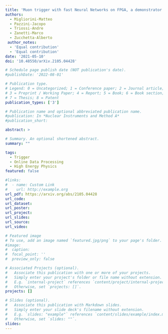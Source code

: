 ```yaml
---
title: 'Muon trigger with fast Neural Networks on FPGA, a demonstrator'
authors:
  - Migliorini-Matteo
  - Pazzini-Jacopo
  - Triossi-Andre
  - Zanetti-Marco
  - Zucchetta-Alberto
 author_notes:
  - 'Equal contribution'
  - 'Equal contribution'
date: '2021-05-10'
doi: '10.48550/arXiv.2105.04428'

# Schedule page publish date (NOT publication's date).
#publishDate: '2022-08-01'

# Publication type.
# Legend: 0 = Uncategorized; 1 = Conference paper; 2 = Journal article;
# 3 = Preprint / Working Paper; 4 = Report; 5 = Book; 6 = Book section;
# 7 = Thesis; 8 = Patent
publication_types: ['3']

# Publication name and optional abbreviated publication name.
#publication: In *Nuclear Instruments and Method A*
#publication_short: 

abstract: >

# Summary. An optional shortened abstract.
summary: ""

tags:
  - Trigger
  - Online Data Processing
  - High Energy Physics
featured: false

#links:
#  - name: Custom Link
#    url: http://example.org
url_pdf: https://arxiv.org/abs/2105.04428
url_code:
url_dataset:
url_poster: 
url_project:
url_slides:
url_source:
url_video:

# Featured image
# To use, add an image named `featured.jpg/png` to your page's folder.
#image:
#  caption:
#  focal_point: ''
#  preview_only: false

# Associated Projects (optional).
#   Associate this publication with one or more of your projects.
#   Simply enter your project's folder or file name without extension.
#   E.g. `internal-project` references `content/project/internal-project/index.md`.
#   Otherwise, set `projects: []`.
projects: []

# Slides (optional).
#   Associate this publication with Markdown slides.
#   Simply enter your slide deck's filename without extension.
#   E.g. `slides: "example"` references `content/slides/example/index.md`.
#   Otherwise, set `slides: ""`.
slides:
---
```


